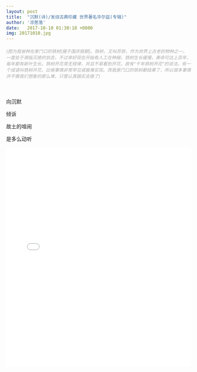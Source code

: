 ```yaml
---
layout: post
title:  "沉默(诗)/发烧古典珍藏 世界著名华尔兹(专辑)"
author: '凉葱落'
date:   2017-10-10 01:30:18 +0800
img: 20171010.jpg
---
```

<h5 style="font-size:12px;color:#aaa; font-weight:400;">(图为我爸种在家门口的铁树[摄于国庆假期]。铁树，又叫苏铁，作为世界上古老的物种之一，一度处于濒临灭绝的状态，不过幸好现在开始有人工在种植，铁树生长缓慢，寿命可达上百年，每年都有新叶生长。铁树开花常无规律，并且不易看到开花，故有“千年铁树开花”的说法。有一个成语叫铁树开花，比喻事情非常罕见或极难实现。而我家门口的铁树都结果了，所以很多事情并不像我们想象的那么难，只管认真踏实去做了)</h5>

<br>

向沉默<br>

倾诉<br>

故土的喧闹<br>

是多么动听<br>




<iframe frameborder="0" src="//music.163.com/outchain/player?type=1&id=2390013&auto=1&height=430" style="width:100%; min-height:600px;"></iframe>
